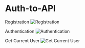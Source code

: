 # Auth-to-API

Registration
![Registration](https://github.com/user-attachments/assets/04fe44b0-db44-43fa-9bb1-a4923d24627b)

Authentication
![Authentication](https://github.com/user-attachments/assets/9980f269-fd88-46c8-a5d7-1f1835aabb54)

Get Current User
![Get Current User](https://github.com/user-attachments/assets/30682ab9-0e01-4abd-a06f-5a2c7e52e986)
